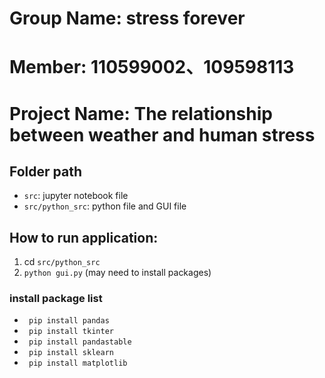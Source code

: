 # Group Name: stress forever
# Member: 110599002、109598113
# Project Name: The relationship between weather and human stress

## Folder path
- `src`: jupyter notebook file
- `src/python_src`: python file and GUI file

## How to run application:
1. cd `src/python_src`
2. ```python gui.py``` (may need to install packages)

### install package list
- ``` pip install pandas```
- ``` pip install tkinter```
- ``` pip install pandastable```
- ``` pip install sklearn```
- ``` pip install matplotlib```